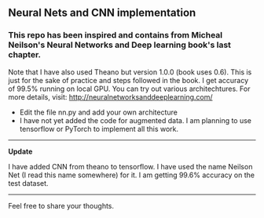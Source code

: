 ## Neural Nets and CNN implementation
### This repo has been inspired and contains from Micheal Neilson's **Neural Networks and Deep learning** book's last chapter.

Note that I have also used Theano but version 1.0.0 (book uses 0.6). This is just for the sake of practice and steps followed in the book. I get accuracy of 99.5% running on local GPU. You can try out various architechtures. For more details, visit: http://neuralnetworksanddeeplearning.com/
 - Edit the file nn.py and add your own architecture
 - I have not yet added the code for augmented data. I am planning to use tensorflow or PyTorch to implement all this work.


---------------
**Update**

I have added CNN from theano to tensorflow. I have used the name Neilson Net (I read this name somewhere) for it. I am getting 99.6% accuracy on the test dataset.

------
 Feel free to share your thoughts.